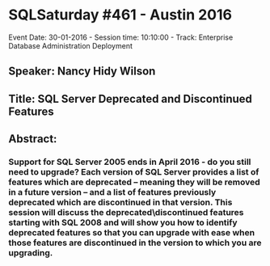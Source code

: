 # SQLSaturday #461 - Austin 2016
Event Date: 30-01-2016 - Session time: 10:10:00 - Track: Enterprise Database Administration  Deployment
## Speaker: Nancy Hidy Wilson
## Title: SQL Server Deprecated and Discontinued Features
## Abstract:
### Support for SQL Server 2005 ends in April 2016 - do you still need to upgrade? Each version of SQL Server provides a list of features which are deprecated – meaning they will be removed in a future version – and a list of features previously deprecated which are discontinued in that version. This session will discuss the deprecated\discontinued features starting with SQL 2008 and will show you how to identify deprecated features so that you can upgrade with ease when those features are discontinued in the version to which you are upgrading.
